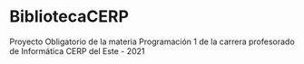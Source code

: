 # BibliotecaCERP
Proyecto Obligatorio de la materia Programación 1 de la carrera profesorado de Informática CERP del Este - 2021
